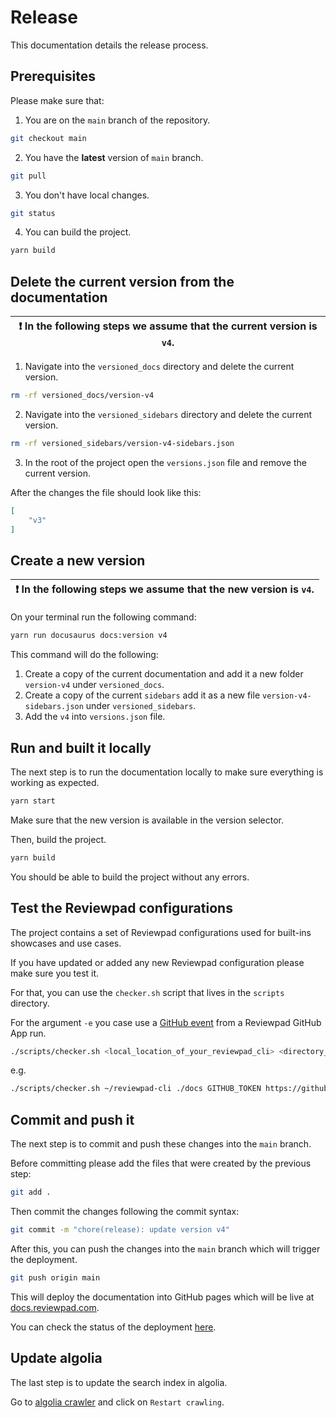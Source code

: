 # Release

This documentation details the release process.

## Prerequisites

Please make sure that:

1. You are on the `main` branch of the repository.

```bash
git checkout main
```

2. You have the **latest** version of `main` branch.

```bash
git pull
```

3. You don't have local changes.

```bash
git status
```

4. You can build the project.

```bash
yarn build
```

## Delete the current version from the documentation

| :exclamation: In the following steps we assume that the current version is `v4`. |
| -------------------------------------------------------------------------------- |

1. Navigate into the `versioned_docs` directory and delete the current version.

```bash
rm -rf versioned_docs/version-v4
```

2. Navigate into the `versioned_sidebars` directory and delete the current version.

```bash
rm -rf versioned_sidebars/version-v4-sidebars.json
```

3. In the root of the project open the `versions.json` file and remove the current version.

After the changes the file should look like this:

```json
[
    "v3"
]
```

## Create a new version

| :exclamation: In the following steps we assume that the new version is `v4`. |
| ---------------------------------------------------------------------------- |

On your terminal run the following command:

```bash
yarn run docusaurus docs:version v4
```

This command will do the following:

1. Create a copy of the current documentation and add it a new folder `version-v4` under `versioned_docs`.
2. Create a copy of the current `sidebars` add it as a new file `version-v4-sidebars.json` under `versioned_sidebars`.
3. Add the `v4` into `versions.json` file.

## Run and built it locally

The next step is to run the documentation locally to make sure everything is working as expected.

```bash
yarn start
```

Make sure that the new version is available in the version selector.

Then, build the project.

```bash
yarn build
```

You should be able to build the project without any errors.

## Test the Reviewpad configurations

The project contains a set of Reviewpad configurations used for built-ins showcases and use cases.

If you have updated or added any new Reviewpad configuration please make sure you test it.

For that, you can use the `checker.sh` script that lives in the `scripts` directory.

For the argument `-e` you case use a [GitHub event](https://github.com/reviewpad/reviewpad#using-a-github-event-from-a-reviewpad-github-app-run) from a Reviewpad GitHub App run.

```bash
./scripts/checker.sh <local_location_of_your_reviewpad_cli> <directory_to_look_for_yml_configurations> <github_token> <github_repo> <local_location_of_JSON_file_with_GitHub_event>
```

e.g.

```bash
./scripts/checker.sh ~/reviewpad-cli ./docs GITHUB_TOKEN https://github.com/mascarilha/paddy/pull/1 my_event.json
```

## Commit and push it

The next step is to commit and push these changes into the `main` branch.

Before committing please add the files that were created by the previous step:

```bash
git add .
```

Then commit the changes following the commit syntax:

```bash
git commit -m "chore(release): update version v4"
```

After this, you can push the changes into the `main` branch which will trigger the deployment.

```bash
git push origin main
```

This will deploy the documentation into GitHub pages which will be live at [docs.reviewpad.com](https://docs.reviewpad.com).

You can check the status of the deployment [here](https://github.com/reviewpad/docs/deployments).

## Update algolia

The last step is to update the search index in algolia.

Go to [algolia crawler](https://crawler.algolia.com/admin/crawlers/efcdfdf9-be65-45b0-8fc1-c76dcac68fe2/overview) and click on `Restart crawling`.
